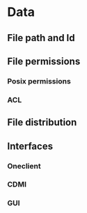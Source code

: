 # Data

## File path and Id

## File permissions

### Posix permissions
<!-- This header is referenced at least one time as "#posix-permissions" -->

### ACL

## File distribution  <!-- link to replication & migration -->

## Interfaces

### Oneclient <!-- TODO: link to Oneclient -->

### CDMI <!-- short description + link -->

### GUI <!-- screenshots -->
